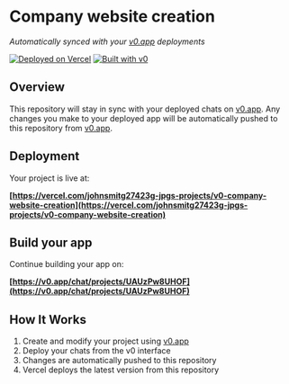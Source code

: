 # Company website creation

*Automatically synced with your [v0.app](https://v0.app) deployments*

[![Deployed on Vercel](https://img.shields.io/badge/Deployed%20on-Vercel-black?style=for-the-badge&logo=vercel)](https://vercel.com/johnsmitg27423g-jpgs-projects/v0-company-website-creation)
[![Built with v0](https://img.shields.io/badge/Built%20with-v0.app-black?style=for-the-badge)](https://v0.app/chat/projects/UAUzPw8UHOF)

## Overview

This repository will stay in sync with your deployed chats on [v0.app](https://v0.app).
Any changes you make to your deployed app will be automatically pushed to this repository from [v0.app](https://v0.app).

## Deployment

Your project is live at:

**[https://vercel.com/johnsmitg27423g-jpgs-projects/v0-company-website-creation](https://vercel.com/johnsmitg27423g-jpgs-projects/v0-company-website-creation)**

## Build your app

Continue building your app on:

**[https://v0.app/chat/projects/UAUzPw8UHOF](https://v0.app/chat/projects/UAUzPw8UHOF)**

## How It Works

1. Create and modify your project using [v0.app](https://v0.app)
2. Deploy your chats from the v0 interface
3. Changes are automatically pushed to this repository
4. Vercel deploys the latest version from this repository
